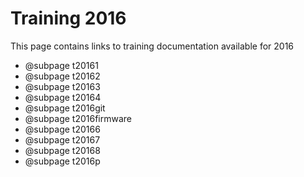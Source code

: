 # Training 2016

This page contains links to training documentation available for 2016

* @subpage t20161
* @subpage t20162
* @subpage t20163
* @subpage t20164
* @subpage t2016git
* @subpage t2016firmware
* @subpage t20166
* @subpage t20167
* @subpage t20168
* @subpage t2016p
